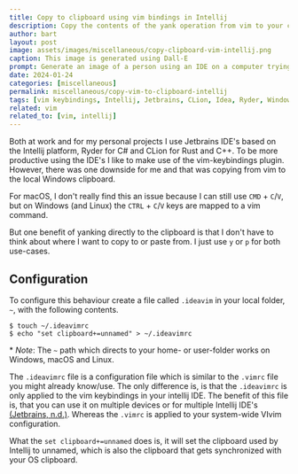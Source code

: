 ```yaml
---
title: Copy to clipboard using vim bindings in Intellij
description: Copy the contents of the yank operation from vim to your clipboard when using any Intellij IDE.
author: bart
layout: post
image: assets/images/miscellaneous/copy-clipboard-vim-intellij.png
caption: This image is generated using Dall-E
prompt: Generate an image of a person using an IDE on a computer trying to copy a line of code in a minimalistic flat style
date: 2024-01-24
categories: [miscellaneous]
permalink: miscellaneous/copy-vim-to-clipboard-intellij
tags: [vim keybindings, Intellij, Jetbrains, CLion, Idea, Ryder, Windows, macOS]
related: vim
related_to: [vim, intellij]
---
```


Both at work and for my personal projects I use Jetbrains IDE's based on the Intellij platform, Ryder for C# and CLion for Rust and C++. To be more productive using the IDE's I like to make use of the vim-keybindings plugin. However, there was one downside for me and that was copying from vim to the local Windows clipboard. 

For macOS, I don't really find this an issue because I can still use `CMD` + `C`/`V`, but on Windows (and Linux) the `CTRL` + `C`/`V` keys are mapped to a vim command.

But one benefit of yanking directly to the clipboard is that I don't have to think about where I want to copy to or paste from. I just use `y` or `p` for both use-cases.

## Configuration

To configure this behaviour create a file called `.ideavim` in your local folder, `~`, with the following contents.

```shell
$ touch ~/.ideavimrc
$ echo "set clipboard+=unnamed" > ~/.ideavimrc
```

\* _Note_: The `~` path which directs to your home- or user-folder works on Windows, macOS and Linux.

The `.ideavimrc` file is a configuration file which is similar to the `.vimrc` file you might already know/use. The only difference is, is that the `.ideavimrc` is only applied to the vim keybindings in your intellij IDE. The benefit of this file is, that you can use it on multiple devices or for multiple Intellij IDE's [(Jetbrains, n.d.)](https://lp.jetbrains.com/ideavim). Whereas the `.vimrc` is applied to your system-wide VIvim configuration.

What the `set clipboard+=unnamed` does is, it will set the clipboard used by Intellij to unnamed, which is also the clipboard that gets synchronized with your OS clipboard.

